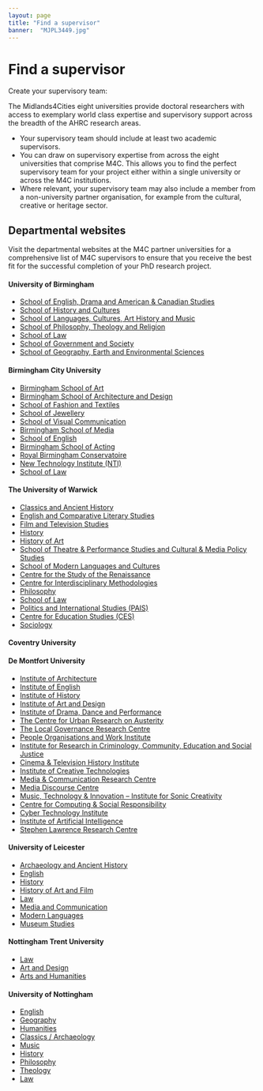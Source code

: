 ```yaml
---
layout: page
title: "Find a supervisor"
banner:  "MJPL3449.jpg"
---
```


<h1>Find a supervisor</h1>

<!--
* Draw on the expertise from across the eight M4C universities to find the perfect supervisory team
* Your supervisory team should include at least two academic supervisors and may also include a member from a non-university partner organisation
-->

Create your supervisory team:

The Midlands4Cities eight universities provide doctoral researchers with access to exemplary world class expertise and supervisory support across the breadth of the AHRC research areas.

- Your supervisory team should include at least two academic supervisors.
- You can draw on supervisory expertise from across the eight universities that comprise M4C. This allows you to find the perfect supervisory team for your project either within a single university or across the M4C institutions.
- Where relevant, your supervisory team may also include a member from a non-university partner organisation, for example from the cultural, creative or heritage sector.



## Departmental websites

Visit the departmental websites at the M4C partner universities for a comprehensive list of M4C supervisors to ensure that you receive the best fit for the successful completion of your PhD research project.

<div class="row" markdown="1">
<div class="col-md-6" markdown="1">

#### University of Birmingham

- [School of English, Drama and American & Canadian Studies](https://www.birmingham.ac.uk/schools/edacs/index.aspx)
- [School of History and Cultures](https://www.birmingham.ac.uk/schools/historycultures/index.aspx)
- [School of Languages, Cultures, Art History and Music](https://www.birmingham.ac.uk/schools/lcahm/index.aspx)
- [School of Philosophy, Theology and Religion](https://www.birmingham.ac.uk/schools/ptr/index.aspx)
- [School of Law](https://www.birmingham.ac.uk/schools/law/index.aspx)
- [School of Government and Society](https://www.birmingham.ac.uk/schools/government-society/index.aspx)
- [School of Geography, Earth and Environmental Sciences](https://www.birmingham.ac.uk/schools/gees/index.aspx)


#### Birmingham City University

- [Birmingham School of Art](https://www.bcu.ac.uk/art)
- [Birmingham School of Architecture and Design](https://www.bcu.ac.uk/architecture-and-design)
- [School of Fashion and Textiles](https://www.bcu.ac.uk/fashion-and-textiles)
- [School of Jewellery](https://www.bcu.ac.uk/jewellery)
- [School of Visual Communication](https://www.bcu.ac.uk/visual-communication)
- [Birmingham School of Media](https://www.bcu.ac.uk/media )
- [School of English](https://www.bcu.ac.uk/english/)
- [Birmingham School of Acting](https://www.bcu.ac.uk/acting)
- [Royal Birmingham Conservatoire](https://www.bcu.ac.uk/conservatoire)
- [New Technology Institute (NTI)](https://www.bcu.ac.uk/nti)
- [School of Law](https://www.bcu.ac.uk/law/research)


#### The University of Warwick
- [Classics and Ancient History](https://warwick.ac.uk/fac/arts/classics)
- [English and Comparative Literary Studies](https://warwick.ac.uk/fac/arts/english)
- [Film and Television Studies](https://warwick.ac.uk/fac/arts/film)
- [History](https://warwick.ac.uk/fac/arts/history)
- [History of Art](https://warwick.ac.uk/fac/arts/arthistory)
- [School of Theatre & Performance Studies and Cultural & Media Policy Studies](https://warwick.ac.uk/fac/arts/theatre_s)
- [School of Modern Languages and Cultures](https://warwick.ac.uk/fac/arts/modernlanguages)
- [Centre for the Study of the Renaissance](https://warwick.ac.uk/fac/arts/ren)
- [Centre for Interdisciplinary Methodologies](https://warwick.ac.uk/fac/cross_fac/cim/)
- [Philosophy](https://warwick.ac.uk/fac/soc/philosophy)
- [School of Law](https://warwick.ac.uk/fac/soc/law)
- [Politics and International Studies (PAIS)](https://warwick.ac.uk/fac/soc/pais)
- [Centre for Education Studies (CES)](https://warwick.ac.uk/fac/soc/ces)
- [Sociology](https://warwick.ac.uk/fac/soc/sociology)


#### Coventry University


</div>

<div class="col-md-6" markdown="1">

#### De Montfort University

- [Institute of Architecture](https://www.dmu.ac.uk/research/centres-institutes/institute-of-architecture/index.aspx)
- [Institute of English](https://www.dmu.ac.uk/research/centres-institutes/institute-of-english/index.aspx)
- [Institute of History](https://www.dmu.ac.uk/research/centres-institutes/institute-of-history/index.aspx)
- [Institute of Art and Design](https://www.dmu.ac.uk/research/centres-institutes/iad/index.aspx)
- [Institute of Drama, Dance and Performance](https://www.dmu.ac.uk/research/centres-institutes/iddps/index.aspx)
- [The Centre for Urban Research on Austerity](https://www.dmu.ac.uk/research/centres-institutes/cura/index.aspx)
- [The Local Governance Research Centre](https://www.dmu.ac.uk/research/centres-institutes/lgrc/index.aspx)
- [People Organisations and Work Institute](https://www.dmu.ac.uk/research/centres-institutes/powi/index.aspx)
- [Institute for Research in Criminology, Community, Education and Social Justice](https://www.dmu.ac.uk/research/centres-institutes/irccesj/index.aspx)
- [Cinema & Television History Institute](https://www.dmu.ac.uk/research/centres-institutes/cathi/index.aspx)
- [Institute of Creative Technologies](https://www.dmu.ac.uk/research/centres-institutes/iai/index.aspx)
- [Media & Communication Research Centre](https://www.dmu.ac.uk/research/centres-institutes/mcrc/index.aspx)
- [Media Discourse Centre](https://www.dmu.ac.uk/research/centres-institutes/mdc/index.aspx)
- [Music, Technology & Innovation – Institute for Sonic Creativity](https://www.dmu.ac.uk/research/centres-institutes/mti2/index.aspx)
- [Centre for Computing & Social Responsibility](https://www.dmu.ac.uk/research/centres-institutes/ccsr/index.aspx)
- [Cyber Technology Institute](https://www.dmu.ac.uk/research/centres-institutes/cti/index.aspx)
- [Institute of Artificial Intelligence](https://www.dmu.ac.uk/research/centres-institutes/iai/index.aspx)
- [Stephen Lawrence Research Centre](https://www.dmu.ac.uk/research/centres-institutes/stephen-lawrence-research-centre/index.aspx)


#### University of Leicester

- [Archaeology and Ancient History](https://le.ac.uk/archaeology)
- [English](https://le.ac.uk/english)
- [History](https://le.ac.uk/history)
- [History of Art and Film](https://le.ac.uk/history-of-art-and-film)
- [Law](https://le.ac.uk/law)
- [Media and Communication](https://le.ac.uk/media)
- [Modern Languages](https://le.ac.uk/modern-languages)
- [Museum Studies](https://le.ac.uk/museum-studies)


#### Nottingham Trent University

- [Law](https://www4.ntu.ac.uk/nls/research/index.html)
- [Art and Design](https://www4.ntu.ac.uk/art/)
- [Arts and Humanities](https://www.ntu.ac.uk/about-us/staff-directory?school-or-department=School%20of%20Arts%20%26%20Humanities)


#### University of Nottingham

- [English](https://www.nottingham.ac.uk/english/index.aspx)
- [Geography](https://www.nottingham.ac.uk/geography/index.aspx)
- [Humanities](https://www.nottingham.ac.uk/humanities/school-of-humanities.aspx)
- [Classics / Archaeology](https://www.nottingham.ac.uk/humanities/departments/classics-and-archaeology/index.aspx)
- [Music](https://www.nottingham.ac.uk/humanities/departments/music/index.aspx)
- [History](https://www.nottingham.ac.uk/humanities/departments/history/index.aspx)
- [Philosophy](https://www.nottingham.ac.uk/humanities/departments/philosophy/index.aspx)
- [Theology](https://www.nottingham.ac.uk/humanities/departments/theology-and-religious-studies/index.aspx)
- [Law](https://www.nottingham.ac.uk/law/index.aspx)

</div>
